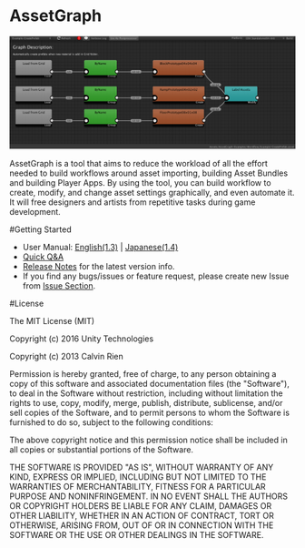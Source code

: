 # AssetGraph

![SS](/docs/html/manual_images/top.png)

AssetGraph is a tool that aims to reduce the workload of all the effort needed to build workflows around asset importing, building Asset Bundles and building Player Apps.  By using the tool, you can build workflow to create, modify, and change asset settings graphically, and even automate it.  It will free designers and artists from repetitive tasks during game development.

#Getting Started
- User Manual: [English(1.3)](https://docs.google.com/document/d/1Al_1pJ7a-7lHu9dPrpWFjm9UCUpyMwmutopLHYCoSOI) |  [Japanese(1.4)](https://docs.google.com/document/d/1yTkHZch5EaDBCria6I3Xy5UtqrfFx8n9jU1WHre-w0U/edit?usp=sharing)
- [Quick Q&A](https://bitbucket.org/Unity-Technologies/assetbundlegraphtool/wiki/Home)
- [Release Notes](https://bitbucket.org/Unity-Technologies/assetbundlegraphtool/wiki/Release%20Notes) for the latest version info.
- If you find any bugs/issues or feature request, please create new Issue from [Issue Section](https://bitbucket.org/Unity-Technologies/assetbundlegraphtool/issues?status=new&status=open).

#License

The MIT License (MIT)

Copyright (c) 2016 Unity Technologies

Copyright (c) 2013 Calvin Rien

Permission is hereby granted, free of charge, to any person obtaining a copy of this software and associated documentation files (the "Software"), to deal in the Software without restriction, including without limitation the rights to use, copy, modify, merge, publish, distribute, sublicense, and/or sell copies of the Software, and to permit persons to whom the Software is furnished to do so, subject to the following conditions:

The above copyright notice and this permission notice shall be included in all copies or substantial portions of the Software.

THE SOFTWARE IS PROVIDED "AS IS", WITHOUT WARRANTY OF ANY KIND, EXPRESS OR IMPLIED, INCLUDING BUT NOT LIMITED TO THE WARRANTIES OF MERCHANTABILITY, FITNESS FOR A PARTICULAR PURPOSE AND NONINFRINGEMENT. IN NO EVENT SHALL THE AUTHORS OR COPYRIGHT HOLDERS BE LIABLE FOR ANY CLAIM, DAMAGES OR OTHER LIABILITY, WHETHER IN AN ACTION OF CONTRACT, TORT OR OTHERWISE, ARISING FROM, OUT OF OR IN CONNECTION WITH THE SOFTWARE OR THE USE OR OTHER DEALINGS IN THE SOFTWARE.
